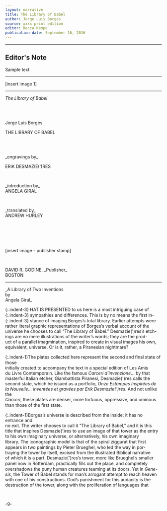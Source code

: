 ```yaml
---
layout: narrative
title: The Library of Babel
author: Jorge Luis Borges
source: xxxx print edition
editor: Becca Kempe
publication-date: September 16, 2016
---
```


---

## Editor's Note
Sample text

---

[insert image 1]

---

<p class="centered">
<i>The Library of Babel</i>
</p>

<br>
<br>

<a id="title-page">
<p class="centered large">Jorge Luis Borges</p>
<p class="centered larger">THE LIBRARY OF BABEL</p>
<br>
<br>
<p class="centered">_engravings by_
<br>
<p class="centered">ERIK DESMAZIE(')RES</p>
<br>
<p class="centered">_introduction by_
<br>
ANGELA GIRAL</p>
<br>
<p class="centered">_translated by_
<br>
ANDREW HURLEY</p>
<br>
<br>
<br>
<br>
<p>[insert image - publisher stamp]</p>
<br>
<p class="centered">DAVID R. GODINE, _Publisher_
<br>BOSTON</p>

---

<p class="centered">
_A Library of Two Inventions
<br>by 
<br>Angela Giral_
</p>

<p align="justify">

{:.indent-3} HAT IS PRESENTED to us here is a most intriguing case of<br>
{:.indent-3} sympathies and differences. This is by no means the ﬁrst in-<br>
{:.indent-3} stance of imaging Borges’s total library. Earlier attempts were<br>
rather literal graphic representations of Borges’s verbal account of the<br>
universe he chooses to call “The Library of Babel.” Desmazie(')res’s etch-<br>
ings are no mere illustrations of the writer’s words; they are the prod-<br>
uct of a parallel imagmination, inspired to create in visual images his own, <br>
equivalent, universe. Or is it, rather, a Piranesian nightmare?<br>

{:.indent-1}The plates collected here represent the second and ﬁnal state of those <br>
initially created to accompany the text in a special edition of Les Amis<br>
du Livre Contemporain. Like the famous _Carceri d’invenzione_... by that<br>
masterful Italian etcher, Giambattista Piranesi, Desmazie(')res calls the<br>
second state, which he issued as a portfolio, _Onze Estampes Inspirées de<br>
la Nouvelle... inventées et gravées par Erik Desmazie(')res_. And not unlike the<br>
_Carceri_, these plates are denser, more tortuous, oppressive, and ominous<br>
than those of the ﬁrst state.<br>

{:.indent-1}Borges’s universe is described from the inside; it has no entrance and<br>
no exit. The writer chooses to call it “The Library of Babel,” and it is this<br>
title that inspires Desmazie(')res to use an image of that tower as the entry<br> 
to his own imaginary universe, or alternatively, his own imaginary<br>
library. The iconographic model is that of the spiral ziggurat that ﬁrst<br>
appears in two paintings by Pieter Brueghel, who led the way in por-<br>
traying the tower by itself, excised from the illustrated Biblical narrative<br>
of which it is a part. Desmazie(')res’s tower, more like Brueghel’s smaller<br>
panel now in Rotterdam, practically ﬁlls out the place, and completely<br>
overshadows the puny human creatures teeming at its doors. Yet in _Gene-<br>
sis_, the Tower of Babel stands for man’s arrogant attempt to reach heaven <br>
with one of his constructions. God’s punishment for this audacity is the<br>
destruction of the tower, along with the proliferation of languages that<br></p>
<br>
<p class="centered">-9-</p>




